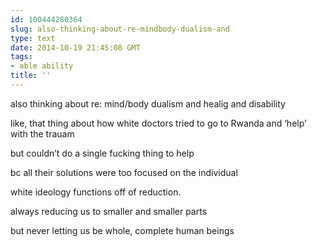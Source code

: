 ```yaml
---
id: 100444280364
slug: also-thinking-about-re-mindbody-dualism-and
type: text
date: 2014-10-19 21:45:08 GMT
tags:
- able ability
title: ''
---
```

<p>also thinking about re: mind/body dualism and healig and disability</p>

<p>like, that thing about how white doctors tried to go to Rwanda and &#8216;help&#8217; with the trauam</p>

<p>but couldn&#8217;t do a single fucking thing to help</p>

<p>bc all their solutions were too focused on the individual</p>

<p>white ideology functions off of reduction.</p>

<p>always reducing us to smaller and smaller parts</p>

<p>but never letting us be whole, complete human beings</p>